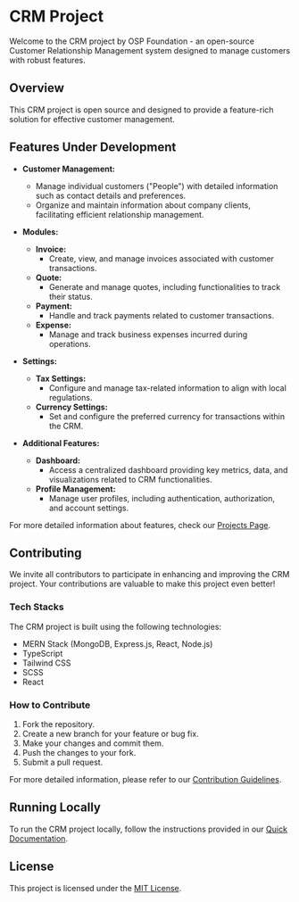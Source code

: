 # CRM Project

Welcome to the CRM project by OSP Foundation - an open-source Customer Relationship Management system designed to manage customers with robust features.

## Overview

This CRM project is open source and designed to provide a feature-rich solution for effective customer management.

## Features Under Development

- **Customer Management:**
  - Manage individual customers ("People") with detailed information such as contact details and preferences.
  - Organize and maintain information about company clients, facilitating efficient relationship management.

- **Modules:**
  - **Invoice:**
    - Create, view, and manage invoices associated with customer transactions.
  - **Quote:**
    - Generate and manage quotes, including functionalities to track their status.
  - **Payment:**
    - Handle and track payments related to customer transactions.
  - **Expense:**
    - Manage and track business expenses incurred during operations.

- **Settings:**
  - **Tax Settings:**
    - Configure and manage tax-related information to align with local regulations.
  - **Currency Settings:**
    - Set and configure the preferred currency for transactions within the CRM.

- **Additional Features:**
  - **Dashboard:**
    - Access a centralized dashboard providing key metrics, data, and visualizations related to CRM functionalities.
  - **Profile Management:**
    - Manage user profiles, including authentication, authorization, and account settings.

For more detailed information about features, check our [Projects Page](https://github.com/orgs/OSP-Foundation/projects/6/views/1).

## Contributing

We invite all contributors to participate in enhancing and improving the CRM project. Your contributions are valuable to make this project even better!

### Tech Stacks

The CRM project is built using the following technologies:

- MERN Stack (MongoDB, Express.js, React, Node.js)
- TypeScript
- Tailwind CSS
- SCSS
- React

### How to Contribute

1. Fork the repository.
2. Create a new branch for your feature or bug fix.
3. Make your changes and commit them.
4. Push the changes to your fork.
5. Submit a pull request.

For more detailed information, please refer to our [Contribution Guidelines](CONTRIBUTING.md).

## Running Locally

To run the CRM project locally, follow the instructions provided in our [Quick Documentation](https://github.com/OSP-Foundation/CRM/blob/main/QUICK-DOC.md).

## License

This project is licensed under the [MIT License](LICENSE).
